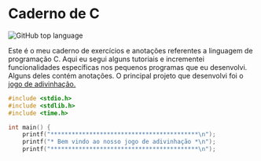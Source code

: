# Caderno de C

<img alt="GitHub top language" src="https://img.shields.io/github/languages/top/berdfandrade/caderno_c?color=%23A8B9CC&label=.&logo=C&logoColor=FFFFFF">

Este é o meu caderno de exercícios e anotações referentes a linguagem de programação C. Aqui eu segui alguns tutoriais e incrementei funcionalidades específicas nos pequenos programas que eu desenvolvi. Alguns deles contém anotações. O principal projeto que desenvolvi foi o [jogo de adivinhação.](https://github.com/berdfandrade/jogo_de_adivinhar_c)

```c
#include <stdio.h>
#include <stdlib.h>
#include <time.h>

int main() {
    printf("******************************************\n");
    printf("* Bem vindo ao nosso jogo de adivinhação *\n");
    printf("******************************************\n");

```



